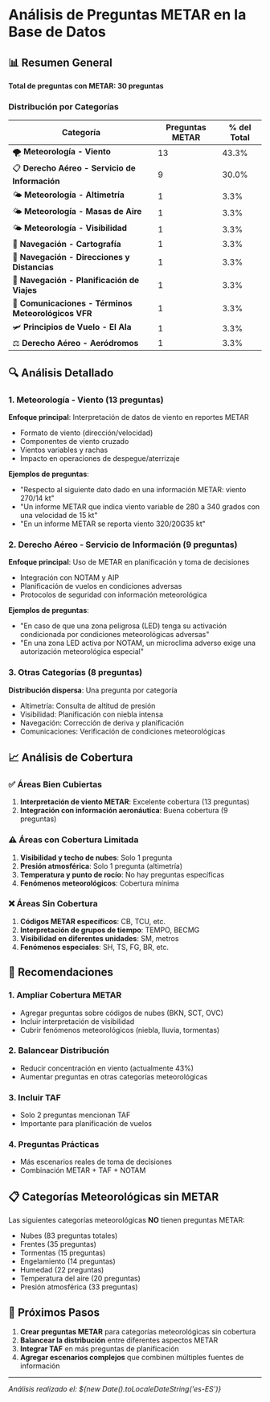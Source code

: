 # Análisis de Preguntas METAR en la Base de Datos

## 📊 Resumen General

**Total de preguntas con METAR: 30 preguntas**

### Distribución por Categorías

| Categoría | Preguntas METAR | % del Total |
|-----------|-----------------|-------------|
| 🌪️ **Meteorología - Viento** | 13 | 43.3% |
| 📋 **Derecho Aéreo - Servicio de Información** | 9 | 30.0% |
| 🌤️ **Meteorología - Altimetría** | 1 | 3.3% |
| 🌤️ **Meteorología - Masas de Aire** | 1 | 3.3% |
| 🌤️ **Meteorología - Visibilidad** | 1 | 3.3% |
| 🧭 **Navegación - Cartografía** | 1 | 3.3% |
| 🧭 **Navegación - Direcciones y Distancias** | 1 | 3.3% |
| 🧭 **Navegación - Planificación de Viajes** | 1 | 3.3% |
| 📡 **Comunicaciones - Términos Meteorológicos VFR** | 1 | 3.3% |
| 🛩️ **Principios de Vuelo - El Ala** | 1 | 3.3% |
| ⚖️ **Derecho Aéreo - Aeródromos** | 1 | 3.3% |

## 🔍 Análisis Detallado

### 1. **Meteorología - Viento (13 preguntas)**
**Enfoque principal**: Interpretación de datos de viento en reportes METAR
- Formato de viento (dirección/velocidad)
- Componentes de viento cruzado
- Vientos variables y rachas
- Impacto en operaciones de despegue/aterrizaje

**Ejemplos de preguntas**:
- "Respecto al siguiente dato dado en una información METAR: viento 270/14 kt"
- "Un informe METAR que indica viento variable de 280 a 340 grados con una velocidad de 15 kt"
- "En un informe METAR se reporta viento 320/20G35 kt"

### 2. **Derecho Aéreo - Servicio de Información (9 preguntas)**
**Enfoque principal**: Uso de METAR en planificación y toma de decisiones
- Integración con NOTAM y AIP
- Planificación de vuelos en condiciones adversas
- Protocolos de seguridad con información meteorológica

**Ejemplos de preguntas**:
- "En caso de que una zona peligrosa (LED) tenga su activación condicionada por condiciones meteorológicas adversas"
- "En una zona LED activa por NOTAM, un microclima adverso exige una autorización meteorológica especial"

### 3. **Otras Categorías (8 preguntas)**
**Distribución dispersa**: Una pregunta por categoría
- Altimetría: Consulta de altitud de presión
- Visibilidad: Planificación con niebla intensa
- Navegación: Corrección de deriva y planificación
- Comunicaciones: Verificación de condiciones meteorológicas

## 📈 Análisis de Cobertura

### ✅ **Áreas Bien Cubiertas**
1. **Interpretación de viento METAR**: Excelente cobertura (13 preguntas)
2. **Integración con información aeronáutica**: Buena cobertura (9 preguntas)

### ⚠️ **Áreas con Cobertura Limitada**
1. **Visibilidad y techo de nubes**: Solo 1 pregunta
2. **Presión atmosférica**: Solo 1 pregunta (altimetría)
3. **Temperatura y punto de rocío**: No hay preguntas específicas
4. **Fenómenos meteorológicos**: Cobertura mínima

### ❌ **Áreas Sin Cobertura**
1. **Códigos METAR específicos**: CB, TCU, etc.
2. **Interpretación de grupos de tiempo**: TEMPO, BECMG
3. **Visibilidad en diferentes unidades**: SM, metros
4. **Fenómenos especiales**: SH, TS, FG, BR, etc.

## 🎯 **Recomendaciones**

### 1. **Ampliar Cobertura METAR**
- Agregar preguntas sobre códigos de nubes (BKN, SCT, OVC)
- Incluir interpretación de visibilidad
- Cubrir fenómenos meteorológicos (niebla, lluvia, tormentas)

### 2. **Balancear Distribución**
- Reducir concentración en viento (actualmente 43%)
- Aumentar preguntas en otras categorías meteorológicas

### 3. **Incluir TAF**
- Solo 2 preguntas mencionan TAF
- Importante para planificación de vuelos

### 4. **Preguntas Prácticas**
- Más escenarios reales de toma de decisiones
- Combinación METAR + TAF + NOTAM

## 📋 **Categorías Meteorológicas sin METAR**

Las siguientes categorías meteorológicas **NO** tienen preguntas METAR:
- Nubes (83 preguntas totales)
- Frentes (35 preguntas)
- Tormentas (15 preguntas)
- Engelamiento (14 preguntas)
- Humedad (22 preguntas)
- Temperatura del aire (20 preguntas)
- Presión atmosférica (33 preguntas)

## 🔄 **Próximos Pasos**

1. **Crear preguntas METAR** para categorías meteorológicas sin cobertura
2. **Balancear la distribución** entre diferentes aspectos METAR
3. **Integrar TAF** en más preguntas de planificación
4. **Agregar escenarios complejos** que combinen múltiples fuentes de información

---

*Análisis realizado el: ${new Date().toLocaleDateString('es-ES')}* 